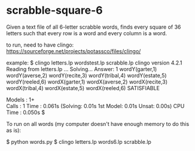 # scrabble-square-6
Given a text file of all 6-letter scrabble words, 
finds every square of 36 letters such that every row is a word and every column is a word.

to run, need to have clingo: https://sourceforge.net/projects/potassco/files/clingo/

example: 
$ clingo letters.lp wordstest.lp scrabble.lp 
clingo version 4.2.1 
Reading from letters.lp ... 
Solving... 
Answer: 1 
wordY(garter,1) wordY(averse,2) wordY(recite,3) wordY(tribal,4) wordY(estate,5) 
wordY(reeled,6) wordX(garter,1) wordX(averse,2) wordX(recite,3) wordX(tribal,4) 
wordX(estate,5) wordX(reeled,6) 
SATISFIABLE
 
Models       : 1+    
Calls        : 1
Time         : 0.061s (Solving: 0.01s 1st Model: 0.01s Unsat: 0.00s)
CPU Time     : 0.050s
$


To run on all words (my computer doesn't have enough memory to do this as is):

$ python words.py
$ clingo letters.lp words6.lp scrabble.lp
